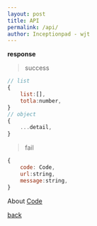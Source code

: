 ```yaml
---
layout: post
title: API
permalink: /api/
author: Inceptionpad - wjt
---
```


**response**
> success   
```js
// list
{
    list:[],
    totla:number,
}
// object
{
    ...detail,
}
```
> fail
```js
{
    code: Code,
    url:string,
    message:string,
}
```


About [Code](/Code)

[back](../)
